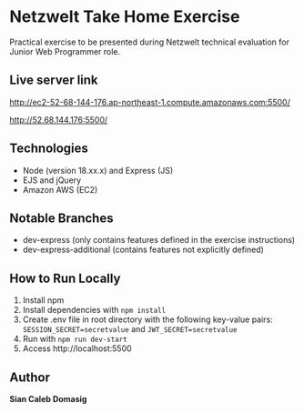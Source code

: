 # Netzwelt Take Home Exercise

Practical exercise to be presented during Netzwelt technical evaluation for Junior Web Programmer role.

## Live server link

http://ec2-52-68-144-176.ap-northeast-1.compute.amazonaws.com:5500/

http://52.68.144.176:5500/

## Technologies

- Node (version 18.xx.x) and Express (JS)
- EJS and jQuery
- Amazon AWS (EC2)

## Notable Branches

- dev-express (only contains features defined in the exercise instructions)
- dev-express-additional (contains features not explicitly defined)

## How to Run Locally

1. Install npm
2. Install dependencies with `npm install`
3. Create .env file in root directory with the following key-value pairs: `SESSION_SECRET=secretvalue` and `JWT_SECRET=secretvalue`
4. Run with `npm run dev-start`
5. Access http://localhost:5500

## Author

**Sian Caleb Domasig**
